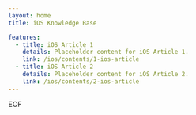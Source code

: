 ```yaml
---
layout: home
title: iOS Knowledge Base

features:
  - title: iOS Article 1
    details: Placeholder content for iOS Article 1.
    link: /ios/contents/1-ios-article
  - title: iOS Article 2
    details: Placeholder content for iOS Article 2.
    link: /ios/contents/2-ios-article
---
```

EOF
